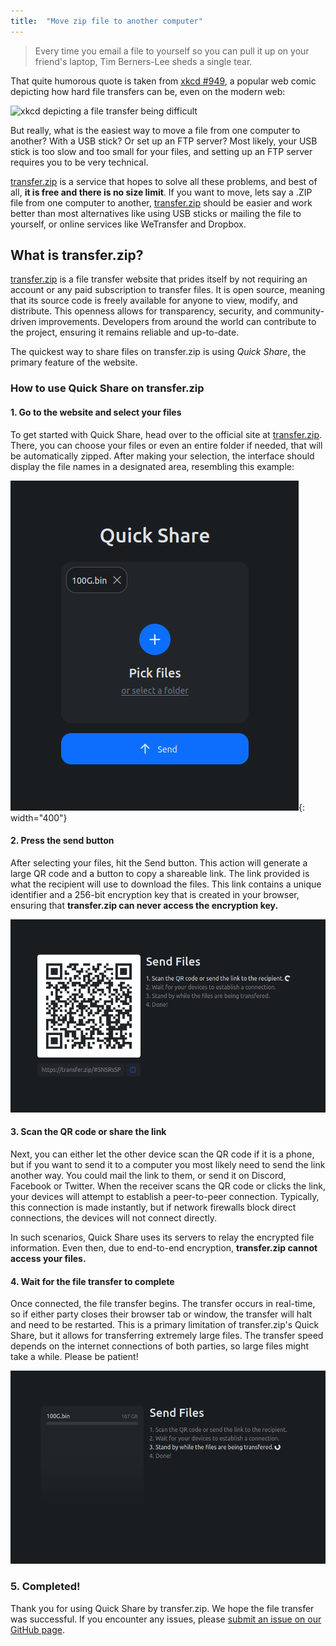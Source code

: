 ```yaml
---
title:  "Move zip file to another computer"
---
```

> Every time you email a file to yourself so you can pull it up on your friend's laptop, Tim Berners-Lee sheds a single tear.

That quite humorous quote is taken from [xkcd #949](https://xkcd.com/949/), a popular web comic depicting how hard file transfers can be, even on the modern web:

![xkcd depicting a file transfer being difficult](https://imgs.xkcd.com/comics/file_transfer.png)

But really, what is the easiest way to move a file from one computer to another? With a USB stick? Or set up an FTP server? Most likely, your USB stick is too slow and too small for your files, and setting up an FTP server requires you to be very technical. 

[transfer.zip](https://transfer.zip) is a service that hopes to solve all these problems, and best of all, **it is free and there is no size limit**. If you want to move, lets say a .ZIP file from one computer to another, [transfer.zip](https://transfer.zip) should be easier and work better than most alternatives like using USB sticks or mailing the file to yourself, or online services like WeTransfer and Dropbox.

## What is transfer.zip?

[transfer.zip](https://transfer.zip) is a file transfer website that prides itself by not requiring an account or any paid subscription to transfer files. It is open source, meaning that its source code is freely available for anyone to view, modify, and distribute. This openness allows for transparency, security, and community-driven improvements. Developers from around the world can contribute to the project, ensuring it remains reliable and up-to-date.

The quickest way to share files on transfer.zip is using *Quick Share*, the primary feature of the website. 

### How to use Quick Share on transfer.zip

#### **1. Go to the website and select your files**

To get started with Quick Share, head over to the official site at [transfer.zip](https://transfer.zip/). There, you can choose your files or even an entire folder if needed, that will be automatically zipped. After making your selection, the interface should display the file names in a designated area, resembling this example:

![Screenshot of Quick Share showing that the user has picked a 100GB file](/assets/img/quick-share-100g.png){: width="400"}

#### **2. Press the send button**

After selecting your files, hit the Send button. This action will generate a large QR code and a button to copy a shareable link. The link provided is what the recipient will use to download the files. This link contains a unique identifier and a 256-bit encryption key that is created in your browser, ensuring that **transfer.zip can never access the encryption key.**

![Screenshot of Quick Share showing a big QR code and that the user is waiting for someone to scan it](/assets/img/quick-share-progress-1.png)

#### **3. Scan the QR code or share the link**

Next, you can either let the other device scan the QR code if it is a phone, but if you want to send it to a computer you most likely need to send the link another way. You could mail the link to them, or send it on Discord, Facebook or Twitter. When the receiver scans the QR code or clicks the link, your devices will attempt to establish a peer-to-peer connection. Typically, this connection is made instantly, but if network firewalls block direct connections, the devices will not connect directly.

In such scenarios, Quick Share uses its servers to relay the encrypted file information. Even then, due to end-to-end encryption, **transfer.zip cannot access your files.**

#### **4. Wait for the file transfer to complete**

Once connected, the file transfer begins. The transfer occurs in real-time, so if either party closes their browser tab or window, the transfer will halt and need to be restarted. This is a primary limitation of transfer.zip's Quick Share, but it allows for transferring extremely large files. The transfer speed depends on the internet connections of both parties, so large files might take a while. Please be patient!

![Screenshot of Quick Share showing the 100GB file is being downloaded](/assets/img/quick-share-progress-100g-3.png)

### **5. Completed!**

Thank you for using Quick Share by transfer.zip. We hope the file transfer was successful. If you encounter any issues, please [submit an issue on our GitHub page](https://github.com/robinkarlberg/transfer.zip-web/issues).
